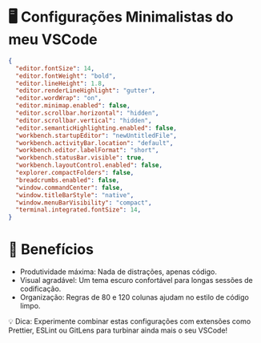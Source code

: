 # 🖥️ Configurações Minimalistas do meu VSCode  

```json
{
  "editor.fontSize": 14,
  "editor.fontWeight": "bold",
  "editor.lineHeight": 1.8,
  "editor.renderLineHighlight": "gutter",
  "editor.wordWrap": "on",
  "editor.minimap.enabled": false,
  "editor.scrollbar.horizontal": "hidden",
  "editor.scrollbar.vertical": "hidden",
  "editor.semanticHighlighting.enabled": false,
  "workbench.startupEditor": "newUntitledFile",
  "workbench.activityBar.location": "default",
  "workbench.editor.labelFormat": "short",
  "workbench.statusBar.visible": true,
  "workbench.layoutControl.enabled": false,
  "explorer.compactFolders": false,
  "breadcrumbs.enabled": false,
  "window.commandCenter": false,
  "window.titleBarStyle": "native",
  "window.menuBarVisibility": "compact",
  "terminal.integrated.fontSize": 14,
}
```

# 🎯 Benefícios
- Produtividade máxima: Nada de distrações, apenas código.
- Visual agradável: Um tema escuro confortável para longas sessões de codificação.
- Organização: Regras de 80 e 120 colunas ajudam no estilo de código limpo.


💡 Dica: Experimente combinar estas configurações com extensões como Prettier, ESLint ou GitLens para turbinar ainda mais o seu VSCode!